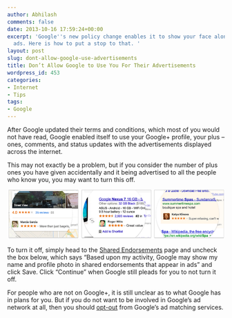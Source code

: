 ```yaml
---
author: Abhilash
comments: false
date: 2013-10-16 17:59:24+00:00
excerpt: 'Google''s new policy change enables it to show your face along with its
  ads. Here is how to put a stop to that. '
layout: post
slug: dont-allow-google-use-advertisements
title: Don’t Allow Google to Use You For Their Advertisements
wordpress_id: 453
categories:
- Internet
- Tips
tags:
- Google
---
```


After Google updated their terms and conditions, which most of you would not have read, Google enabled itself to use your Google+ profile, your plus – ones, comments, and status updates with the advertisements displayed across the internet.

This may not exactly be a problem, but if you consider the number of plus ones you have given accidentally and it being advertised to all the people who know you, you may want to turn this off.

[![google-sponsored](images/google-sponsored_thumb.png)](http://img.techcovered.org/tc/google-sponsored.png)

To turn it off, simply head to the [Shared Endorsements](https://plus.google.com/settings/endorsements) page and uncheck the box below, which says “Based upon my activity, Google may show my name and profile photo in shared endorsements that appear in ads” and click Save. Click “Continue” when Google still pleads for you to not turn it off.

For people who are not on Google+, it is still unclear as to what Google has in plans for you. But if you do not want to be involved in Google’s ad network at all, then you should [opt-out](https://www.google.com/settings/u/0/ads) from Google’s ad matching services.
